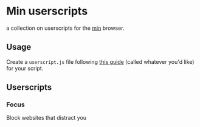 # Min userscripts
a collection on userscripts for the [min](https://github.com/minbrowser/min) browser.
 
 ## Usage
 Create a ```userscript.js``` file following [this guide](https://github.com/minbrowser/min/wiki/userscripts) (called whatever you'd like) for your script.

## Userscripts
### Focus
Block websites that distract you
